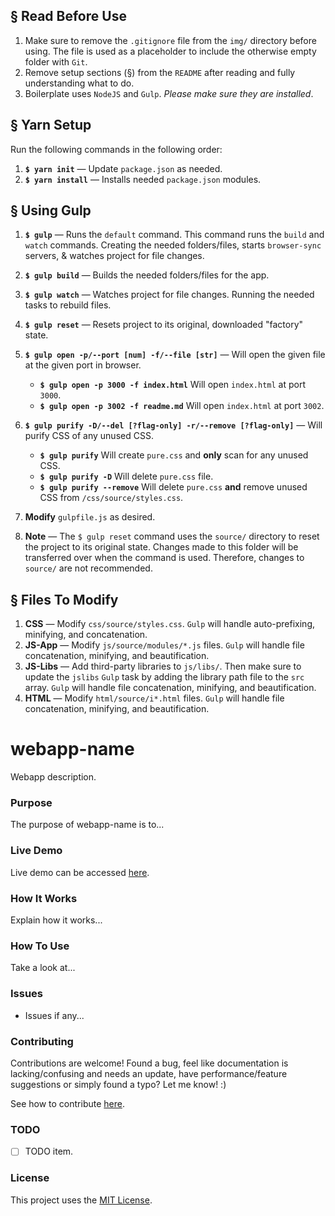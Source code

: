 ## § Read Before Use
1. Make sure to remove the `.gitignore` file from the `img/` directory before using. The file is used as a placeholder to include the otherwise empty folder with `Git`.
2. Remove setup sections (§) from the `README` after reading and fully understanding what to do.
3. Boilerplate uses `NodeJS` and `Gulp`. *Please make sure they are installed*.

## § Yarn Setup
Run the following commands in the following order:
1. **`$ yarn init`** &mdash; Update `package.json` as needed.
2. **`$ yarn install`** &mdash; Installs needed `package.json` modules.

## § Using Gulp
1. **`$ gulp`** &mdash; Runs the `default` command. This command runs the `build` and `watch` commands. Creating the needed folders/files, starts `browser-sync` servers, & watches project for file changes.
2. **`$ gulp build`** &mdash; Builds the needed folders/files for the app.
3. **`$ gulp watch`** &mdash; Watches project for file changes. Running the needed tasks to rebuild files.
4. **`$ gulp reset`** &mdash; Resets project to its original, downloaded "factory" state.
5. **`$ gulp open -p/--port [num] -f/--file [str]`** &mdash; Will open the given file at the given port in browser. 
    * **`$ gulp open -p 3000 -f index.html`** Will open `index.html` at port `3000`.
    * **`$ gulp open -p 3002 -f readme.md`** Will open `index.html` at port `3002`.
6. **`$ gulp purify -D/--del [?flag-only] -r/--remove [?flag-only]`** &mdash; Will purify CSS of any unused CSS. 
    * **`$ gulp purify`** Will create `pure.css` and **only** scan for any unused CSS.
    * **`$ gulp purify -D`** Will delete `pure.css` file.
    * **`$ gulp purify --remove`** Will delete `pure.css` **and** remove unused CSS from `/css/source/styles.css`.

7. **Modify** `gulpfile.js` as desired.
8. **Note** &mdash; The `$ gulp reset` command uses the `source/` directory to reset the project to its original state. Changes made to this folder will be transferred over when the command is used. Therefore, changes to `source/` are not recommended.

## § Files To Modify
1. **CSS** &mdash; Modify `css/source/styles.css`. `Gulp` will handle auto-prefixing, minifying, and concatenation.
2. **JS-App** &mdash; Modify `js/source/modules/*.js` files. `Gulp` will handle file concatenation, minifying, and beautification.
3. **JS-Libs** &mdash; Add third-party libraries to `js/libs/`. Then make sure to update the `jslibs` `Gulp` task by adding the library path file to the `src` array. `Gulp` will handle file concatenation, minifying, and beautification.
4. **HTML** &mdash; Modify `html/source/i*.html` files. `Gulp` will handle file concatenation, minifying, and beautification.

# webapp-name

Webapp description.

### Purpose

The purpose of webapp-name is to...

### Live Demo

Live demo can be accessed [here](https://cgabriel5.github.io/webapp-name/).

### How It Works

Explain how it works...

### How To Use

Take a look at...

### Issues

* Issues if any... 

### Contributing

Contributions are welcome! Found a bug, feel like documentation is lacking/confusing and needs an update, have performance/feature suggestions or simply found a typo? Let me know! :)

See how to contribute [here](https://github.com/cgabriel5/webapp-name/blob/master/CONTRIBUTING.md).

### TODO

- [ ] TODO item.

### License

This project uses the [MIT License](https://github.com/cgabriel5/webapp-name/blob/master/LICENSE.txt).

